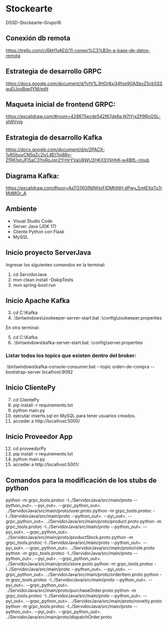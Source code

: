 # Stockearte
DSSD-Stockearte-Grupo16

## Conexión db remota
https://trello.com/c/6kH1vAE0/11-conexi%C3%B3n-a-base-de-datos-remota

## Estrategia de desarrollo GRPC
https://docs.google.com/document/d/1vtV1L3HOr8xi34foe9OASbyZ5cb5SSquEIJoxBqp1YM/edit

## Maqueta inicial de frontend GRPC:
https://excalidraw.com/#room=428675ecde542f67de6a,N7tYjxZP9RnOSL-sh6Vvjg

## Estrategia de desarrollo Kafka
https://docs.google.com/document/d/e/2PACX-1vRSbuvCN5qZc2lvL4Et7pj8By-ZfR61shJFlSaC3YoRgJqn2YrHrYVaU8WU2HKXSYljHhK-w4IBfL-r/pub

## Diagrama Kafka:
https://excalidraw.com/#json=AaTG1XGfNlNHoFIDMhfdH,dPwy_5mtEXqTs7rMdMOr_A

## Ambiente
- Visual Studio Code
- Server Java (JDK 17)
- Cliente Python con Flask
- MySQL

## Inicio proyecto ServerJava
Ingresar los siguientes comandos en la terminal:
1. cd ServidorJava 
2. mvn clean install -DskipTests
3. mvn spring-boot:run

## Inicio Apache Kafka
3. cd C:\Kafka
4. .\bin\windows\zookeeper-server-start.bat .\config\zookeeper.properties

En otra terminal:

5. cd C:\Kafka
6. .\bin\windows\kafka-server-start.bat .\config\server.properties
### Listar todos los topics que existen dentro del broker:
.\bin\windows\kafka-console-consumer.bat --topic orden-de-compra --bootstrap-server localhost:9092

## Inicio ClientePy
7. cd ClientePy 
8. pip install -r requirements.txt
9. python main.py
10. ejecutar inserts.sql en MySQL para tener usuarios creados.
11. acceder a http://localhost:5000/ 

## Inicio Proveedor App
12. cd proveedorPy 
13. pip install -r requirements.txt
14. python main.py
15. acceder a http://localhost:5001/ 

## Comandos para la modificación de los stubs de python
   
python -m grpc_tools.protoc -I../ServidorJava/src/main/proto --python_out=. --pyi_out=. --grpc_python_out=. ../ServidorJava/src/main/proto/user.proto
python -m grpc_tools.protoc -I../ServidorJava/src/main/proto --python_out=. --pyi_out=. --grpc_python_out=. ../ServidorJava/src/main/proto/product.proto
python -m grpc_tools.protoc -I../ServidorJava/src/main/proto --python_out=. --pyi_out=. --grpc_python_out=. ../ServidorJava/src/main/proto/productStock.proto
python -m grpc_tools.protoc -I../ServidorJava/src/main/proto --python_out=. --pyi_out=. --grpc_python_out=. ../ServidorJava/src/main/proto/role.proto
python -m grpc_tools.protoc -I../ServidorJava/src/main/proto --python_out=. --pyi_out=. --grpc_python_out=. ../ServidorJava/src/main/proto/store.proto
python -m grpc_tools.protoc -I../ServidorJava/src/main/proto --python_out=. --pyi_out=. --grpc_python_out=. ../ServidorJava/src/main/proto/orderItem.proto
python -m grpc_tools.protoc -I../ServidorJava/src/main/proto --python_out=. --pyi_out=. --grpc_python_out=. ../ServidorJava/src/main/proto/purchaseOrder.proto
python -m grpc_tools.protoc -I../ServidorJava/src/main/proto --python_out=. --pyi_out=. --grpc_python_out=. ../ServidorJava/src/main/proto/novelty.proto
python -m grpc_tools.protoc -I../ServidorJava/src/main/proto --python_out=. --pyi_out=. --grpc_python_out=. ../ServidorJava/src/main/proto/dispatchOrder.proto
